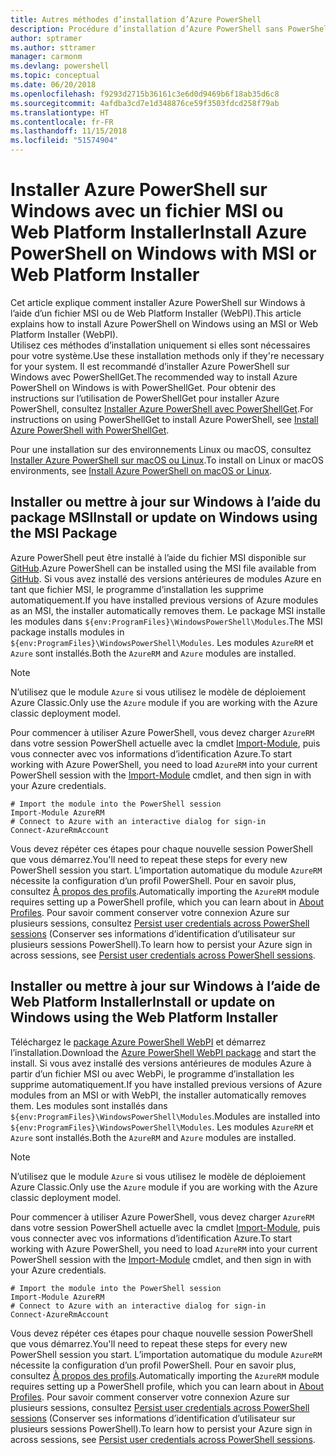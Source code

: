 ```yaml
---
title: Autres méthodes d’installation d’Azure PowerShell
description: Procédure d’installation d’Azure PowerShell sans PowerShellGet
author: sptramer
ms.author: sttramer
manager: carmonm
ms.devlang: powershell
ms.topic: conceptual
ms.date: 06/20/2018
ms.openlocfilehash: f9293d2715b36161c3e6d0d9469b6f18ab35d6c8
ms.sourcegitcommit: 4afdba3cd7e1d348876ce59f3503fdcd258f79ab
ms.translationtype: HT
ms.contentlocale: fr-FR
ms.lasthandoff: 11/15/2018
ms.locfileid: "51574904"
---
```

# <a name="install-azure-powershell-on-windows-with-msi-or-web-platform-installer"></a><span data-ttu-id="7d903-103">Installer Azure PowerShell sur Windows avec un fichier MSI ou Web Platform Installer</span><span class="sxs-lookup"><span data-stu-id="7d903-103">Install Azure PowerShell on Windows with MSI or Web Platform Installer</span></span>

<span data-ttu-id="7d903-104">Cet article explique comment installer Azure PowerShell sur Windows à l’aide d’un fichier MSI ou de Web Platform Installer (WebPI).</span><span class="sxs-lookup"><span data-stu-id="7d903-104">This article explains how to install Azure PowerShell on Windows using an MSI or Web Platform Installer (WebPI).</span></span>  
<span data-ttu-id="7d903-105">Utilisez ces méthodes d’installation uniquement si elles sont nécessaires pour votre système.</span><span class="sxs-lookup"><span data-stu-id="7d903-105">Use these installation methods only if they're necessary for your system.</span></span> <span data-ttu-id="7d903-106">Il est recommandé d’installer Azure PowerShell sur Windows avec PowerShellGet.</span><span class="sxs-lookup"><span data-stu-id="7d903-106">The recommended way to install Azure PowerShell on Windows is with PowerShellGet.</span></span> <span data-ttu-id="7d903-107">Pour obtenir des instructions sur l’utilisation de PowerShellGet pour installer Azure PowerShell, consultez [Installer Azure PowerShell avec PowerShellGet](install-azurerm-ps.md).</span><span class="sxs-lookup"><span data-stu-id="7d903-107">For instructions on using PowerShellGet to install Azure PowerShell, see [Install Azure PowerShell with PowerShellGet](install-azurerm-ps.md).</span></span>

<span data-ttu-id="7d903-108">Pour une installation sur des environnements Linux ou macOS, consultez [Installer Azure PowerShell sur macOS ou Linux](install-azurermps-maclinux.md).</span><span class="sxs-lookup"><span data-stu-id="7d903-108">To install on Linux or macOS environments, see [Install Azure PowerShell on macOS or Linux](install-azurermps-maclinux.md).</span></span>

## <a name="install-or-update-on-windows-using-the-msi-package"></a><span data-ttu-id="7d903-109">Installer ou mettre à jour sur Windows à l’aide du package MSI</span><span class="sxs-lookup"><span data-stu-id="7d903-109">Install or update on Windows using the MSI Package</span></span>

<span data-ttu-id="7d903-110">Azure PowerShell peut être installé à l’aide du fichier MSI disponible sur [GitHub](https://github.com/Azure/azure-powershell/releases/tag/v5.7.0-April2018).</span><span class="sxs-lookup"><span data-stu-id="7d903-110">Azure PowerShell can be installed using the MSI file available from [GitHub](https://github.com/Azure/azure-powershell/releases/tag/v5.7.0-April2018).</span></span> <span data-ttu-id="7d903-111">Si vous avez installé des versions antérieures de modules Azure en tant que fichier MSI, le programme d’installation les supprime automatiquement.</span><span class="sxs-lookup"><span data-stu-id="7d903-111">If you have installed previous versions of Azure modules as an MSI, the installer automatically removes them.</span></span> <span data-ttu-id="7d903-112">Le package MSI installe les modules dans `${env:ProgramFiles}\WindowsPowerShell\Modules`.</span><span class="sxs-lookup"><span data-stu-id="7d903-112">The MSI package installs modules in `${env:ProgramFiles}\WindowsPowerShell\Modules`.</span></span> <span data-ttu-id="7d903-113">Les modules `AzureRM` et `Azure` sont installés.</span><span class="sxs-lookup"><span data-stu-id="7d903-113">Both the `AzureRM` and `Azure` modules are installed.</span></span>

> [!NOTE]
> <span data-ttu-id="7d903-114">N’utilisez que le module `Azure` si vous utilisez le modèle de déploiement Azure Classic.</span><span class="sxs-lookup"><span data-stu-id="7d903-114">Only use the `Azure` module if you are working with the Azure classic deployment model.</span></span>

<span data-ttu-id="7d903-115">Pour commencer à utiliser Azure PowerShell, vous devez charger `AzureRM` dans votre session PowerShell actuelle avec la cmdlet [Import-Module](/powershell/module/Microsoft.PowerShell.Core/Import-Module), puis vous connecter avec vos informations d’identification Azure.</span><span class="sxs-lookup"><span data-stu-id="7d903-115">To start working with Azure PowerShell, you need to load `AzureRM` into your current PowerShell session with the [Import-Module](/powershell/module/Microsoft.PowerShell.Core/Import-Module) cmdlet, and then sign in with your Azure credentials.</span></span>

```powershell-interactive
# Import the module into the PowerShell session
Import-Module AzureRM
# Connect to Azure with an interactive dialog for sign-in
Connect-AzureRmAccount
```

<span data-ttu-id="7d903-116">Vous devez répéter ces étapes pour chaque nouvelle session PowerShell que vous démarrez.</span><span class="sxs-lookup"><span data-stu-id="7d903-116">You'll need to repeat these steps for every new PowerShell session you start.</span></span> <span data-ttu-id="7d903-117">L’importation automatique du module `AzureRM` nécessite la configuration d’un profil PowerShell. Pour en savoir plus, consultez [À propos des profils](/powershell/module/microsoft.powershell.core/about/about_profiles).</span><span class="sxs-lookup"><span data-stu-id="7d903-117">Automatically importing the `AzureRM` module requires setting up a PowerShell profile, which you can learn about in [About Profiles](/powershell/module/microsoft.powershell.core/about/about_profiles).</span></span>
<span data-ttu-id="7d903-118">Pour savoir comment conserver votre connexion Azure sur plusieurs sessions, consultez [Persist user credentials across PowerShell sessions](context-persistence.md) (Conserver ses informations d’identification d’utilisateur sur plusieurs sessions PowerShell).</span><span class="sxs-lookup"><span data-stu-id="7d903-118">To learn how to persist your Azure sign in across sessions, see [Persist user credentials across PowerShell sessions](context-persistence.md).</span></span>

## <a name="install-or-update-on-windows-using-the-web-platform-installer"></a><span data-ttu-id="7d903-119">Installer ou mettre à jour sur Windows à l’aide de Web Platform Installer</span><span class="sxs-lookup"><span data-stu-id="7d903-119">Install or update on Windows using the Web Platform Installer</span></span>

<span data-ttu-id="7d903-120">Téléchargez le [package Azure PowerShell WebPI](http://aka.ms/webpi-azps) et démarrez l’installation.</span><span class="sxs-lookup"><span data-stu-id="7d903-120">Download the [Azure PowerShell WebPI package](http://aka.ms/webpi-azps) and start the install.</span></span> <span data-ttu-id="7d903-121">Si vous avez installé des versions antérieures de modules Azure à partir d’un fichier MSI ou avec WebPi, le programme d’installation les supprime automatiquement.</span><span class="sxs-lookup"><span data-stu-id="7d903-121">If you have installed previous versions of Azure modules from an MSI or with WebPI, the installer automatically removes them.</span></span> <span data-ttu-id="7d903-122">Les modules sont installés dans `${env:ProgramFiles}\WindowsPowerShell\Modules`.</span><span class="sxs-lookup"><span data-stu-id="7d903-122">Modules are installed into `${env:ProgramFiles}\WindowsPowerShell\Modules`.</span></span> <span data-ttu-id="7d903-123">Les modules `AzureRM` et `Azure` sont installés.</span><span class="sxs-lookup"><span data-stu-id="7d903-123">Both the `AzureRM` and `Azure` modules are installed.</span></span>

> [!NOTE]
> <span data-ttu-id="7d903-124">N’utilisez que le module `Azure` si vous utilisez le modèle de déploiement Azure Classic.</span><span class="sxs-lookup"><span data-stu-id="7d903-124">Only use the `Azure` module if you are working with the Azure classic deployment model.</span></span>

<span data-ttu-id="7d903-125">Pour commencer à utiliser Azure PowerShell, vous devez charger `AzureRM` dans votre session PowerShell actuelle avec la cmdlet [Import-Module](/powershell/module/Microsoft.PowerShell.Core/Import-Module), puis vous connecter avec vos informations d’identification Azure.</span><span class="sxs-lookup"><span data-stu-id="7d903-125">To start working with Azure PowerShell, you need to load `AzureRM` into your current PowerShell session with the [Import-Module](/powershell/module/Microsoft.PowerShell.Core/Import-Module) cmdlet, and then sign in with your Azure credentials.</span></span>

```powershell-interactive
# Import the module into the PowerShell session
Import-Module AzureRM
# Connect to Azure with an interactive dialog for sign-in
Connect-AzureRmAccount
```

<span data-ttu-id="7d903-126">Vous devez répéter ces étapes pour chaque nouvelle session PowerShell que vous démarrez.</span><span class="sxs-lookup"><span data-stu-id="7d903-126">You'll need to repeat these steps for every new PowerShell session you start.</span></span> <span data-ttu-id="7d903-127">L’importation automatique du module `AzureRM` nécessite la configuration d’un profil PowerShell. Pour en savoir plus, consultez [À propos des profils](/powershell/module/microsoft.powershell.core/about/about_profiles).</span><span class="sxs-lookup"><span data-stu-id="7d903-127">Automatically importing the `AzureRM` module requires setting up a PowerShell profile, which you can learn about in [About Profiles](/powershell/module/microsoft.powershell.core/about/about_profiles).</span></span>
<span data-ttu-id="7d903-128">Pour savoir comment conserver votre connexion Azure sur plusieurs sessions, consultez [Persist user credentials across PowerShell sessions](context-persistence.md) (Conserver ses informations d’identification d’utilisateur sur plusieurs sessions PowerShell).</span><span class="sxs-lookup"><span data-stu-id="7d903-128">To learn how to persist your Azure sign in across sessions, see [Persist user credentials across PowerShell sessions](context-persistence.md).</span></span>
